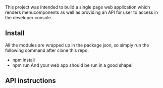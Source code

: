 This project was intended to build a single page web application which renders menucomponents as well as providing an API for user to access in the developer console.


## Install
All the modules are wrapped up in the package json, so simply run the following command after clone this repo.
- npm install
- npm run
And your web app should be run in a good shape!

## API instructions


